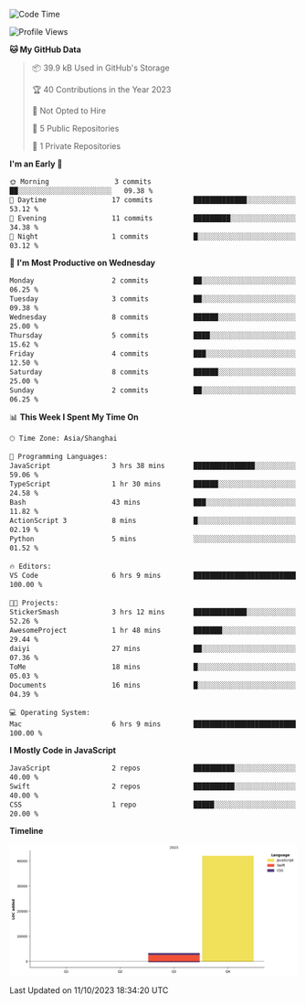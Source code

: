 <!--
**PascalDai/PascalDai** is a ✨ _special_ ✨ repository because its `README.md` (this file) appears on your GitHub profile.

Here are some ideas to get you started:

- 🔭 I’m currently working on ...
- 🌱 I’m currently learning ...
- 👯 I’m looking to collaborate on ...
- 🤔 I’m looking for help with ...
- 💬 Ask me about ...
- 📫 How to reach me: ...
- 😄 Pronouns: ...
- ⚡ Fun fact: ...
-->

<!--START_SECTION:waka-->
![Code Time](http://img.shields.io/badge/Code%20Time-6%20hrs%2038%20mins-blue)

![Profile Views](http://img.shields.io/badge/Profile%20Views-17-blue)

**🐱 My GitHub Data** 

> 📦 39.9 kB Used in GitHub's Storage 
 > 
> 🏆 40 Contributions in the Year 2023
 > 
> 🚫 Not Opted to Hire
 > 
> 📜 5 Public Repositories 
 > 
> 🔑 1 Private Repositories 
 > 
**I'm an Early 🐤** 

```text
🌞 Morning                3 commits           ██░░░░░░░░░░░░░░░░░░░░░░░   09.38 % 
🌆 Daytime                17 commits          █████████████░░░░░░░░░░░░   53.12 % 
🌃 Evening                11 commits          █████████░░░░░░░░░░░░░░░░   34.38 % 
🌙 Night                  1 commits           █░░░░░░░░░░░░░░░░░░░░░░░░   03.12 % 
```
📅 **I'm Most Productive on Wednesday** 

```text
Monday                   2 commits           ██░░░░░░░░░░░░░░░░░░░░░░░   06.25 % 
Tuesday                  3 commits           ██░░░░░░░░░░░░░░░░░░░░░░░   09.38 % 
Wednesday                8 commits           ██████░░░░░░░░░░░░░░░░░░░   25.00 % 
Thursday                 5 commits           ████░░░░░░░░░░░░░░░░░░░░░   15.62 % 
Friday                   4 commits           ███░░░░░░░░░░░░░░░░░░░░░░   12.50 % 
Saturday                 8 commits           ██████░░░░░░░░░░░░░░░░░░░   25.00 % 
Sunday                   2 commits           ██░░░░░░░░░░░░░░░░░░░░░░░   06.25 % 
```


📊 **This Week I Spent My Time On** 

```text
🕑︎ Time Zone: Asia/Shanghai

💬 Programming Languages: 
JavaScript               3 hrs 38 mins       ███████████████░░░░░░░░░░   59.06 % 
TypeScript               1 hr 30 mins        ██████░░░░░░░░░░░░░░░░░░░   24.58 % 
Bash                     43 mins             ███░░░░░░░░░░░░░░░░░░░░░░   11.82 % 
ActionScript 3           8 mins              █░░░░░░░░░░░░░░░░░░░░░░░░   02.19 % 
Python                   5 mins              ░░░░░░░░░░░░░░░░░░░░░░░░░   01.52 % 

🔥 Editors: 
VS Code                  6 hrs 9 mins        █████████████████████████   100.00 % 

🐱‍💻 Projects: 
StickerSmash             3 hrs 12 mins       █████████████░░░░░░░░░░░░   52.26 % 
AwesomeProject           1 hr 48 mins        ███████░░░░░░░░░░░░░░░░░░   29.44 % 
daiyi                    27 mins             ██░░░░░░░░░░░░░░░░░░░░░░░   07.36 % 
ToMe                     18 mins             █░░░░░░░░░░░░░░░░░░░░░░░░   05.03 % 
Documents                16 mins             █░░░░░░░░░░░░░░░░░░░░░░░░   04.39 % 

💻 Operating System: 
Mac                      6 hrs 9 mins        █████████████████████████   100.00 % 
```

**I Mostly Code in JavaScript** 

```text
JavaScript               2 repos             ██████████░░░░░░░░░░░░░░░   40.00 % 
Swift                    2 repos             ██████████░░░░░░░░░░░░░░░   40.00 % 
CSS                      1 repo              █████░░░░░░░░░░░░░░░░░░░░   20.00 % 
```



**Timeline**

![Lines of Code chart](https://raw.githubusercontent.com/PascalDai/PascalDai/main/assets/bar_graph.png)


 Last Updated on 11/10/2023 18:34:20 UTC
<!--END_SECTION:waka-->
